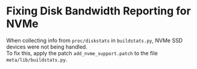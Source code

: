 # Fixing Disk Bandwidth Reporting for NVMe

When collecting info from `proc/diskstats` in `buildstats.py`, NVMe SSD devices were not being handled.  
To fix this, apply the patch `add_nvme_support.patch` to the file `meta/lib/buildstats.py`.
